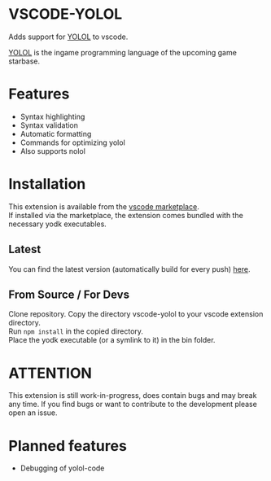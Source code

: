 # VSCODE-YOLOL

Adds support for [YOLOL](https://wiki.starbasegame.com/index.php/YOLOL) to vscode.

[YOLOL](https://wiki.starbasegame.com/index.php/YOLOL) is the ingame programming language of the upcoming game starbase.

# Features
- Syntax highlighting
- Syntax validation
- Automatic formatting
- Commands for optimizing yolol
- Also supports nolol

# Installation

This extension is available from the [vscode marketplace](https://marketplace.visualstudio.com/items?itemName=dbaumgarten.vscode-yolol).  
If installed via the marketplace, the extension comes bundled with the necessary yodk executables.

## Latest
You can find the latest version (automatically build for every push) [here](https://github.com/dbaumgarten/yodk/releases).

## From Source / For Devs
Clone repository.
Copy the directory vscode-yolol to your vscode extension directory.  
Run ```npm install``` in the copied directory.  
Place the yodk executable (or a symlink to it) in the bin folder.

# ATTENTION
This extension is still work-in-progress, does contain bugs and may break any time.
If you find bugs or want to contribute to the development please open an issue.

# Planned features
- Debugging of yolol-code